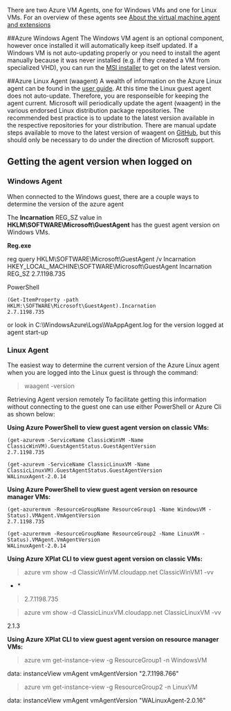 There are two Azure VM Agents, one for Windows VMs and one for Linux VMs.  For an overview of these agents see [About the virtual machine agent and extensions](https://azure.microsoft.com/en-us/documentation/articles/virtual-machines-windows-classic-agents-and-extensions/)

##Azure Windows Agent 
The Windows VM agent is an optional component, however once installed it will automatically keep itself updated.  If a Windows VM is not auto-updating properly or you need to install the agent manually because it was never installed (e.g. if they created a VM from specialized VHD), you can run the [MSI installer](http://go.microsoft.com/fwlink/?LinkID=394789&clcid=0x409) to get on the latest version.


##Azure Linux Agent (waagent)
A wealth of information on the Azure Linux agent can be found in the [user guide](https://azure.microsoft.com/en-us/documentation/articles/virtual-machines-linux-agent-user-guide/). At this time the Linux guest agent does not auto-update.  Therefore, you are responseible for keeping the agent current.  Microsoft will periodically update the agent (waagent) in the various endorsed Linux distribution package repositories.  The recommended best practice is to update to the latest version available in the respective repositories for your distribution.  There are manual update steps available to move to the latest version of waagent on [GitHub](https://github.com/Azure/WALinuxAgent), but this should only be necessary to do under the direction of Microsoft support.


## Getting the agent version when logged on
### Windows Agent
When connected to the Windows guest, there are a couple ways to determine the version of the azure agent

The **Incarnation** REG_SZ value in **HKLM\SOFTWARE\Microsoft\GuestAgent** has the guest agent version on Windows VMs. 

**Reg.exe**

reg query HKLM\SOFTWARE\Microsoft\GuestAgent /v Incarnation
HKEY_LOCAL_MACHINE\SOFTWARE\Microsoft\GuestAgent
    Incarnation    REG_SZ    2.7.1198.735


PowerShell

```
(Get-ItemProperty -path HKLM:\SOFTWARE\Microsoft\GuestAgent).Incarnation
2.7.1198.735
```
or look in C:\WindowsAzure\Logs\WaAppAgent.log for the version logged at agent start-up

### Linux Agent
The easiest way to determine the current version of the Azure Linux agent when you are logged into the Linux guest is through the command: 
> waagent -version


Retrieving Agent version remotely
To facilitate getting this information without connecting to the guest one can use either PowerShell or Azure Cli as shown below:

**Using Azure PowerShell to view guest agent version on classic VMs:**
```
(get-azurevm -ServiceName ClassicWinVM -Name ClassicWinVM).GuestAgentStatus.GuestAgentVersion
2.7.1198.735
```
```
(get-azurevm -ServiceName ClassicLinuxVM -Name ClassicLinuxVM).GuestAgentStatus.GuestAgentVersion
WALinuxAgent-2.0.14
```
**Using Azure PowerShell to view guest agent version on resource manager VMs:**

```
(get-azurermvm -ResourceGroupName ResourceGroup1 -Name WindowsVM -Status).VMAgent.VmAgentVersion
2.7.1198.735
```

```
(get-azurermvm -ResourceGroupName ResourceGroup2 -Name LinuxVM -Status).VMAgent.VmAgentVersion
WALinuxAgent-2.0.14
```
**Using Azure XPlat CLI to view guest agent version on classic VMs:**

> azure vm show -d ClassicWinVM.cloudapp.net ClassicWinVM1 -vv

* <snip> *
> <GuestAgentVersion>2.7.1198.735</GuestAgentVersion>
__<snip>__

> azure vm show -d ClassicLinuxVM.cloudapp.net ClassicLinuxVM -vv

__<snip>__
<GuestAgentVersion>2.1.3</GuestAgentVersion>
__<snip>__

**Using Azure XPlat CLI to view guest agent version on resource manager VMs:**

>azure vm get-instance-view -g ResourceGroup1 -n WindowsVM

__<snip>__
data:    instanceView vmAgent vmAgentVersion "2.7.1198.766"
__<snip>__

>azure vm get-instance-view -g ResourceGroup2 -n LinuxVM

__<snip>__
data:    instanceView vmAgent vmAgentVersion "WALinuxAgent-2.0.16"
__<snip>__
